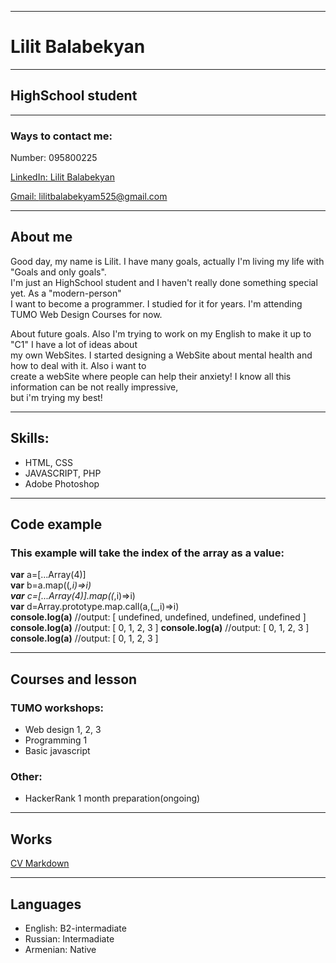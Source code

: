 




* * *

Lilit Balabekyan
================

* * *

HighSchool student
------------------

* * *

### Ways to contact me:

Number: 095800225

[LinkedIn: Lilit Balabekyan](https://www.linkedin.com/)

[Gmail: lilitbalabekyam525@gmail.com](https://www.gmail.com/)
* * *

About me
--------

Good day, my name is Lilit. I have many goals, actually I'm living my life with "Goals and only goals".  
I'm just an HighSchool student and I haven't really done something special yet. As a "modern-person"  
I want to become a programmer. I studied for it for years. I'm attending TUMO Web Design Courses for now.

About future goals. Also I'm trying to work on my English to make it up to "C1" I have a lot of ideas about  
my own WebSites. I started designing a WebSite about mental health and how to deal with it. Also i want to  
create a webSite where people can help their anxiety! I know all this information can be not really impressive,  
but i'm trying my best!

* * *

Skills:
-------

*   HTML, CSS
*   JAVASCRIPT, PHP
*   Adobe Photoshop

* * *

Code example
------------

### This example will take the index of the array as a value:

**var** a=[...Array(4)]   
**var** b=a.map((_,i)=>i)  
**var** c=[...Array(4)].map((_,i)=>i)  
**var** d=Array.prototype.map.call(a,(_,i)=>i)  
**console.log(a)** //output: [ undefined, undefined, undefined, undefined ]   **console.log(a)** //output: [ 0, 1, 2, 3 ]   **console.log(a)** //output: [ 0, 1, 2, 3 ]   **console.log(a)** //output: [ 0, 1, 2, 3 ]

* * *

Courses and lesson
------------------

### TUMO workshops:

*   Web design 1, 2, 3
*   Programming 1
*   Basic javascript

### Other:

*   HackerRank 1 month preparation(ongoing)

* * *

Works
-----

[CV Markdown](https://LilitBalabekyan.github.io/rsschool-cv/cv)

* * *

Languages
---------

*   English: B2-intermadiate
*   Russian: Intermadiate
*   Armenian: Native